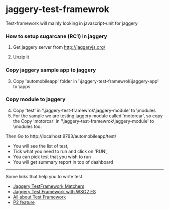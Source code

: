 jaggery-test-framewrok
======================

Test-framework will mainly looking in javascript-unit for jaggery

### How to setup sugarcane (RC1) in jaggery

1. Get jaggery server from http://jaggeryjs.org/

2. Unzip it

### Copy jaggery sample app to jaggery 
3. Copy 'automobileapp' folder in '\jaggery-test-framewrok\jaggery-app\' to <jaggery-home>\apps

### Copy module to jaggery
4. Copy 'test' in '\jaggery-test-framewrok\jaggery-module\' to <jaggery-home>\modules
5. For the sample we are testing jaggery module called 'motorcar', so copy the 
Copy 'motorcar' in '\jaggery-test-framewrok\jaggery-module\' to <jaggery-home>\modules too.

Then Go to http://localhost:9763/automobileapp/test/

* You will see the list of test, 
* Tick what you need to run and click on 'RUN',
* You can pick test that you wish to run
* You will get summary report in top of dashboard 


***

Some links that help you to write test
* [Jaggery TestFramework Matchers](http://madhukaudantha.blogspot.com/2013/12/jaggery-test-frame-work-matchers.html)
* [Jaggery Test Framework with WSO2 ES](http://madhukaudantha.blogspot.com/2013/12/how-to-user-jaggery-test-framework-in.html)
* [All about Test Framework ](http://madhukaudantha.blogspot.com/search/label/Test%20Framework)
* [P2 feature](https://github.com/Madhuka/sugarcane)
